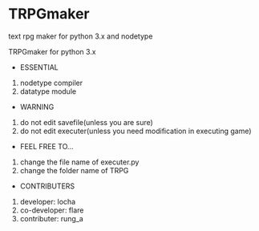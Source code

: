 # TRPGmaker
text rpg maker for python 3.x and nodetype


TRPGmaker for python 3.x

- ESSENTIAL
1. nodetype compiler
2. datatype module
- WARNING
1. do not edit savefile(unless you are sure)
2. do not edit executer(unless you need modification in executing game)
- FEEL FREE TO...
1. change the file name of executer.py
2. change the folder name of TRPG
- CONTRIBUTERS
1. developer: locha
2. co-developer: flare
3. contributer: rung_a
